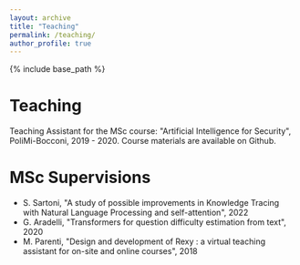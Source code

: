 ```yaml
---
layout: archive
title: "Teaching"
permalink: /teaching/
author_profile: true
---
```


{% include base_path %}

# Teaching

Teaching Assistant for the MSc course: "Artificial Intelligence for Security", PoliMi-Bocconi, 2019 - 2020. Course materials are available on Github.

# MSc Supervisions

* S. Sartoni, "A study of possible improvements in Knowledge Tracing with Natural Language Processing and self-attention", 2022
* G. Aradelli, "Transformers for question difficulty estimation from text", 2020
* M. Parenti, "Design and development of Rexy : a virtual teaching assistant for on-site and online courses", 2018

